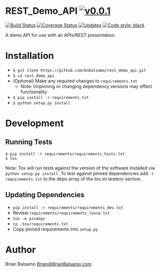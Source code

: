 # REST_Demo_API [![v0.0.1](https://img.shields.io/badge/version-0.0.1-blue.svg)](https://github.com/bnbalsamo/rest_demo_api/releases) 

[![Build Status](https://travis-ci.org/bnbalsamo/rest_demo_api.svg?branch=master)](https://travis-ci.org/bnbalsamo/rest_demo_api) [![Coverage Status](https://coveralls.io/repos/github/bnbalsamo/rest_demo_api/badge.svg?branch=master)](https://coveralls.io/github/bnbalsamo/rest_demo_api?branch=master) [![Updates](https://pyup.io/repos/github/bnbalsamo/rest_demo_api/shield.svg)](https://pyup.io/repos/github/bnbalsamo/rest_demo_api/) [![Code style: black](https://img.shields.io/badge/code%20style-black-000000.svg)](https://github.com/ambv/black)

A demo API for use with an APIs/REST presentation.

# Installation
- ```$ git clone https://github.com/bnbalsamo/rest_demo_api.git```
- ```$ cd rest_demo_api```
- (Optional) Make any required changes to ```requirements.txt```
    - Note: Unpinning or changing dependency versions may effect functionality
- ```$ pip install -r requirements.txt```
- ```$ python setup.py install```

# Development
## Running Tests
```
$ pip install -r requirements/requirements_tests.txt
$ tox
```
Note: Tox will run tests against the version of the software installed via ```python setup.py install```.
To test against pinned dependencies add ```-r requirements.txt``` to the deps array of the tox.ini testenv
section.

## Updating Dependencies
- ```pip install -r requirements/requirements_dev.txt```
- Review ```requirements/requirements_loose.txt```
- ```tox -e pindeps```
- ```cp .tox/requirements.txt .```
- Copy pinned requirements into ```setup.py```

# Author
Brian Balsamo <Brian@BrianBalsamo.com>

